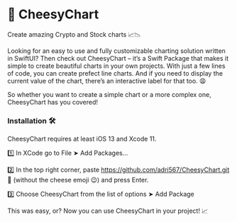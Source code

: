 #  🧀 CheesyChart

Create amazing Crypto and Stock charts 📈📉

Looking for an easy to use and fully customizable charting solution written in SwiftUI? Then check out CheesyChart – it’s a Swift Package that makes it simple to create beautiful charts in your own projects. With just a few lines of code, you can create prefect line charts. And if you need to display the current value of the chart, there’s an interactive label for that too. 😩 

So whether you want to create a simple chart or a more complex one, CheesyChart has you covered!

###

### Installation 🛠

CheesyChart requires at least iOS 13 and Xcode 11.

1️⃣ In XCode go to File ➤ Add Packages...

2️⃣ In the top right corner, paste https://github.com/adri567/CheesyChart.git 🧀 (without the cheese emoji 😉) and press Enter.

3️⃣ Choose CheesyChart from the list of options ➤ Add Package

This was easy, or? Now you can use CheesyChart in your project! 📈


